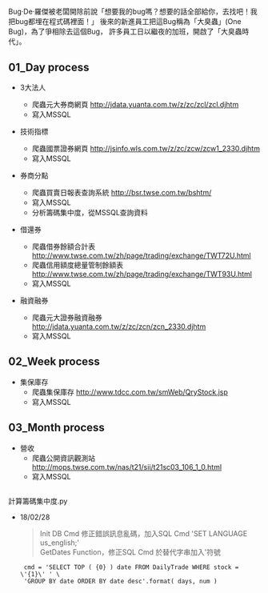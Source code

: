 #
Bug‧De‧羅傑被老闆開除前說「想要我的bug嗎？想要的話全部給你，去找吧！我把bug都埋在程式碼裡面！」 後來的新進員工把這Bug稱為「大臭蟲」(One Bug)，為了爭相除去這個Bug， 
許多員工日以繼夜的加班，開啟了「大臭蟲時代」。

## 01_Day process

- 3大法人
    - 爬蟲元大券商網頁       http://jdata.yuanta.com.tw/z/zc/zcl/zcl.djhtm
    - 寫入MSSQL
    
- 技術指標
    - 爬蟲國票證券網頁
    http://jsinfo.wls.com.tw/z/zc/zcw/zcw1_2330.djhtm 
    - 寫入MSSQL
    
- 券商分點
    - 爬蟲買賣日報表查詢系統 http://bsr.twse.com.tw/bshtm/
    - 寫入MSSQL
    - 分析籌碼集中度，從MSSQL查詢資料
    
- 借還券
    - 爬蟲借券餘額合計表 http://www.twse.com.tw/zh/page/trading/exchange/TWT72U.html
    - 爬蟲信用額度總量管制餘額表 http://www.twse.com.tw/zh/page/trading/exchange/TWT93U.html
    - 寫入MSSQL

- 融資融券
    - 爬蟲元大證券融資融券
    http://jdata.yuanta.com.tw/z/zc/zcn/zcn_2330.djhtm
    - 寫入MSSQL

## 02_Week process

- 集保庫存
    - 爬蟲集保庫存 http://www.tdcc.com.tw/smWeb/QryStock.jsp
    - 寫入MSSQL 

## 03_Month process

- 營收
    - 爬蟲公開資訊觀測站 http://mops.twse.com.tw/nas/t21/sii/t21sc03_106_1_0.html
    - 寫入MSSQL
    
##
計算籌碼集中度.py 
- 18/02/28 
    > Init DB Cmd 修正錯誤訊息亂碼，加入SQL Cmd 'SET LANGUAGE us_english;'  
        GetDates Function，修正SQL Cmd 於替代字串加入'符號 
   ```     
    cmd = 'SELECT TOP ( {0} ) date FROM DailyTrade WHERE stock = \'{1}\' ' \
    'GROUP BY date ORDER BY date desc'.format( days, num )
     ```
  
 
 
